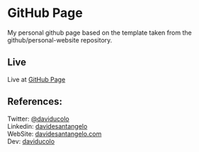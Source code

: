 # GitHub Page

My personal github page based on the template taken from the github/personal-website repository.

## Live

Live at [GitHub Page](https://davidesantangelo.github.io)

## References:

Twitter: [@daviducolo](https://www.twitter.com/daviducolo)<br>
Linkedin: [davidesantangelo](https://www.linkedin.com/in/davidesantangelo/)<br>
WebSite: [davidesantangelo.com](https://davidesantangelo.com)<br>
Dev: [daviducolo](https://dev.to/daviducolo)
